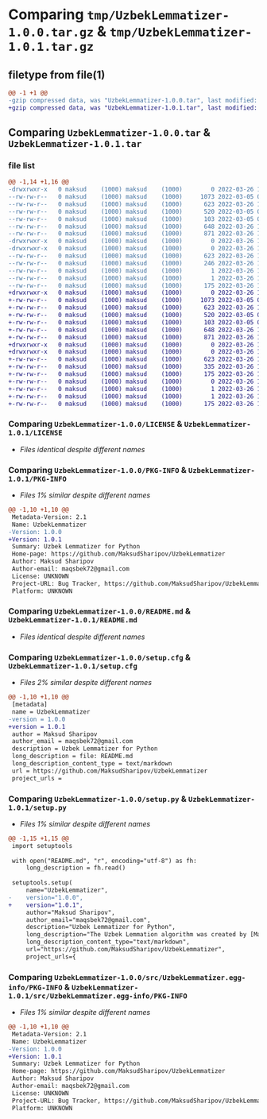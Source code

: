 # Comparing `tmp/UzbekLemmatizer-1.0.0.tar.gz` & `tmp/UzbekLemmatizer-1.0.1.tar.gz`

## filetype from file(1)

```diff
@@ -1 +1 @@
-gzip compressed data, was "UzbekLemmatizer-1.0.0.tar", last modified: Sat Mar 26 12:10:10 2022, max compression
+gzip compressed data, was "UzbekLemmatizer-1.0.1.tar", last modified: Sat Mar 26 12:19:16 2022, max compression
```

## Comparing `UzbekLemmatizer-1.0.0.tar` & `UzbekLemmatizer-1.0.1.tar`

### file list

```diff
@@ -1,14 +1,16 @@
-drwxrwxr-x   0 maksud    (1000) maksud    (1000)        0 2022-03-26 12:10:10.158844 UzbekLemmatizer-1.0.0/
--rw-rw-r--   0 maksud    (1000) maksud    (1000)     1073 2022-03-05 06:39:40.000000 UzbekLemmatizer-1.0.0/LICENSE
--rw-rw-r--   0 maksud    (1000) maksud    (1000)      623 2022-03-26 12:10:10.162844 UzbekLemmatizer-1.0.0/PKG-INFO
--rw-rw-r--   0 maksud    (1000) maksud    (1000)      520 2022-03-05 06:43:33.000000 UzbekLemmatizer-1.0.0/README.md
--rw-rw-r--   0 maksud    (1000) maksud    (1000)      103 2022-03-05 06:39:40.000000 UzbekLemmatizer-1.0.0/pyproject.toml
--rw-rw-r--   0 maksud    (1000) maksud    (1000)      648 2022-03-26 12:10:10.162844 UzbekLemmatizer-1.0.0/setup.cfg
--rw-rw-r--   0 maksud    (1000) maksud    (1000)      871 2022-03-26 12:09:16.000000 UzbekLemmatizer-1.0.0/setup.py
-drwxrwxr-x   0 maksud    (1000) maksud    (1000)        0 2022-03-26 12:10:10.158844 UzbekLemmatizer-1.0.0/src/
-drwxrwxr-x   0 maksud    (1000) maksud    (1000)        0 2022-03-26 12:10:10.158844 UzbekLemmatizer-1.0.0/src/UzbekLemmatizer.egg-info/
--rw-rw-r--   0 maksud    (1000) maksud    (1000)      623 2022-03-26 12:10:09.000000 UzbekLemmatizer-1.0.0/src/UzbekLemmatizer.egg-info/PKG-INFO
--rw-rw-r--   0 maksud    (1000) maksud    (1000)      246 2022-03-26 12:10:10.000000 UzbekLemmatizer-1.0.0/src/UzbekLemmatizer.egg-info/SOURCES.txt
--rw-rw-r--   0 maksud    (1000) maksud    (1000)        1 2022-03-26 12:10:09.000000 UzbekLemmatizer-1.0.0/src/UzbekLemmatizer.egg-info/dependency_links.txt
--rw-rw-r--   0 maksud    (1000) maksud    (1000)        1 2022-03-26 12:10:10.000000 UzbekLemmatizer-1.0.0/src/UzbekLemmatizer.egg-info/top_level.txt
--rw-rw-r--   0 maksud    (1000) maksud    (1000)      175 2022-03-26 10:57:16.000000 UzbekLemmatizer-1.0.0/src/UzbekLemmatizer.py
+drwxrwxr-x   0 maksud    (1000) maksud    (1000)        0 2022-03-26 12:19:16.512422 UzbekLemmatizer-1.0.1/
+-rw-rw-r--   0 maksud    (1000) maksud    (1000)     1073 2022-03-05 06:39:40.000000 UzbekLemmatizer-1.0.1/LICENSE
+-rw-rw-r--   0 maksud    (1000) maksud    (1000)      623 2022-03-26 12:19:16.512422 UzbekLemmatizer-1.0.1/PKG-INFO
+-rw-rw-r--   0 maksud    (1000) maksud    (1000)      520 2022-03-05 06:43:33.000000 UzbekLemmatizer-1.0.1/README.md
+-rw-rw-r--   0 maksud    (1000) maksud    (1000)      103 2022-03-05 06:39:40.000000 UzbekLemmatizer-1.0.1/pyproject.toml
+-rw-rw-r--   0 maksud    (1000) maksud    (1000)      648 2022-03-26 12:19:16.512422 UzbekLemmatizer-1.0.1/setup.cfg
+-rw-rw-r--   0 maksud    (1000) maksud    (1000)      871 2022-03-26 12:12:06.000000 UzbekLemmatizer-1.0.1/setup.py
+drwxrwxr-x   0 maksud    (1000) maksud    (1000)        0 2022-03-26 12:19:16.508422 UzbekLemmatizer-1.0.1/src/
+drwxrwxr-x   0 maksud    (1000) maksud    (1000)        0 2022-03-26 12:19:16.512422 UzbekLemmatizer-1.0.1/src/UzbekLemmatizer.egg-info/
+-rw-rw-r--   0 maksud    (1000) maksud    (1000)      623 2022-03-26 12:19:16.000000 UzbekLemmatizer-1.0.1/src/UzbekLemmatizer.egg-info/PKG-INFO
+-rw-rw-r--   0 maksud    (1000) maksud    (1000)      335 2022-03-26 12:19:16.000000 UzbekLemmatizer-1.0.1/src/UzbekLemmatizer.egg-info/SOURCES.txt
+-rw-rw-r--   0 maksud    (1000) maksud    (1000)      175 2022-03-26 10:57:16.000000 UzbekLemmatizer-1.0.1/src/UzbekLemmatizer.egg-info/UzbekLemmatizer.py
+-rw-rw-r--   0 maksud    (1000) maksud    (1000)        0 2022-03-26 12:15:38.000000 UzbekLemmatizer-1.0.1/src/UzbekLemmatizer.egg-info/__init__.py
+-rw-rw-r--   0 maksud    (1000) maksud    (1000)        1 2022-03-26 12:19:16.000000 UzbekLemmatizer-1.0.1/src/UzbekLemmatizer.egg-info/dependency_links.txt
+-rw-rw-r--   0 maksud    (1000) maksud    (1000)        1 2022-03-26 12:19:16.000000 UzbekLemmatizer-1.0.1/src/UzbekLemmatizer.egg-info/top_level.txt
+-rw-rw-r--   0 maksud    (1000) maksud    (1000)      175 2022-03-26 10:57:16.000000 UzbekLemmatizer-1.0.1/src/UzbekLemmatizer.py
```

### Comparing `UzbekLemmatizer-1.0.0/LICENSE` & `UzbekLemmatizer-1.0.1/LICENSE`

 * *Files identical despite different names*

### Comparing `UzbekLemmatizer-1.0.0/PKG-INFO` & `UzbekLemmatizer-1.0.1/PKG-INFO`

 * *Files 1% similar despite different names*

```diff
@@ -1,10 +1,10 @@
 Metadata-Version: 2.1
 Name: UzbekLemmatizer
-Version: 1.0.0
+Version: 1.0.1
 Summary: Uzbek Lemmatizer for Python
 Home-page: https://github.com/MaksudSharipov/UzbekLemmatizer
 Author: Maksud Sharipov
 Author-email: maqsbek72@gmail.com
 License: UNKNOWN
 Project-URL: Bug Tracker, https://github.com/MaksudSharipov/UzbekLemmatizer
 Platform: UNKNOWN
```

### Comparing `UzbekLemmatizer-1.0.0/README.md` & `UzbekLemmatizer-1.0.1/README.md`

 * *Files identical despite different names*

### Comparing `UzbekLemmatizer-1.0.0/setup.cfg` & `UzbekLemmatizer-1.0.1/setup.cfg`

 * *Files 2% similar despite different names*

```diff
@@ -1,10 +1,10 @@
 [metadata]
 name = UzbekLemmatizer
-version = 1.0.0
+version = 1.0.1
 author = Maksud Sharipov
 author_email = maqsbek72@gmail.com
 description = Uzbek Lemmatizer for Python
 long_description = file: README.md
 long_description_content_type = text/markdown
 url = https://github.com/MaksudSharipov/UzbekLemmatizer
 project_urls =
```

### Comparing `UzbekLemmatizer-1.0.0/setup.py` & `UzbekLemmatizer-1.0.1/setup.py`

 * *Files 1% similar despite different names*

```diff
@@ -1,15 +1,15 @@
 import setuptools
 
 with open("README.md", "r", encoding="utf-8") as fh:
     long_description = fh.read()
 
 setuptools.setup(
     name="UzbekLemmatizer",
-    version="1.0.0",
+    version="1.0.1",
     author="Maksud Sharipov",
     author_email="maqsbek72@gmail.com",
     description="Uzbek Lemmatizer for Python",
     long_description="The Uzbek Lemmation algorithm was created by [Maksud Sharipov].",
     long_description_content_type="text/markdown",
     url="https://github.com/MaksudSharipov/UzbekLemmatizer",
     project_urls={
```

### Comparing `UzbekLemmatizer-1.0.0/src/UzbekLemmatizer.egg-info/PKG-INFO` & `UzbekLemmatizer-1.0.1/src/UzbekLemmatizer.egg-info/PKG-INFO`

 * *Files 1% similar despite different names*

```diff
@@ -1,10 +1,10 @@
 Metadata-Version: 2.1
 Name: UzbekLemmatizer
-Version: 1.0.0
+Version: 1.0.1
 Summary: Uzbek Lemmatizer for Python
 Home-page: https://github.com/MaksudSharipov/UzbekLemmatizer
 Author: Maksud Sharipov
 Author-email: maqsbek72@gmail.com
 License: UNKNOWN
 Project-URL: Bug Tracker, https://github.com/MaksudSharipov/UzbekLemmatizer
 Platform: UNKNOWN
```


